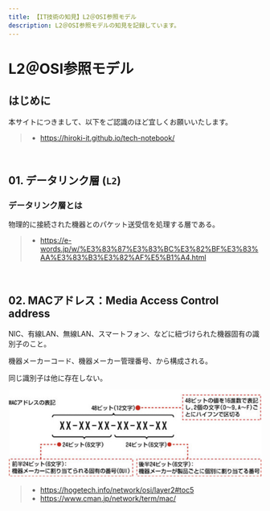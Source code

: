```yaml
---
title: 【IT技術の知見】L2＠OSI参照モデル
description: L2＠OSI参照モデルの知見を記録しています。
---
```


# L2＠OSI参照モデル

## はじめに

本サイトにつきまして、以下をご認識のほど宜しくお願いいたします。

> - https://hiroki-it.github.io/tech-notebook/

<br>

## 01. データリンク層 (`L2`)

### データリンク層とは

物理的に接続された機器とのパケット送受信を処理する層である。

> - https://e-words.jp/w/%E3%83%87%E3%83%BC%E3%82%BF%E3%83%AA%E3%83%B3%E3%82%AF%E5%B1%A4.html

<br>

## 02. MACアドレス：Media Access Control address

NIC、有線LAN、無線LAN、スマートフォン、などに紐づけられた機器固有の識別子のこと。

機器メーカーコード、機器メーカー管理番号、から構成される。

同じ識別子は他に存在しない。

![mac-address](https://raw.githubusercontent.com/hiroki-it/tech-notebook-images/master/images/mac-address.png)

> - https://hogetech.info/network/osi/layer2#toc5
> - https://www.cman.jp/network/term/mac/

<br>

